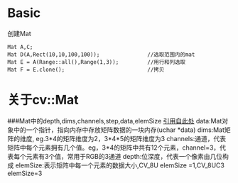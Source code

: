# Basic
创建Mat

```
Mat A,C;
Mat D(A,Rect(10,10,100,100));				//选取范围内的mat
Mat E = A(Range::all(),Range(1,3));			//用行和列选取
Mat F = E.clone();							//拷贝
```


# 关于cv::Mat
###Mat中的depth,dims,channels,step,data,elemSize
[引用自此处](https://www.douban.com/note/265479171/)
data:Mat对象中的一个指针，指向内存中存放矩阵数据的一块内存(uchar *data)
dims:Mat矩阵的维度, eg.3\*4的矩阵维度为2，3\*4\*5的矩阵维度为3
channels:通道，代表矩阵中每个元素拥有几个值。eg，3\*4的矩阵中共有12个元素，channel=3，代表每个元素有3个值，常用于RGB的3通道
depth:位深度，代表一个像素由几位构成
elemSize:表示矩阵中每一个元素的数据大小,CV_8U elemSize =1,CV_8UC3 elemSize=3

